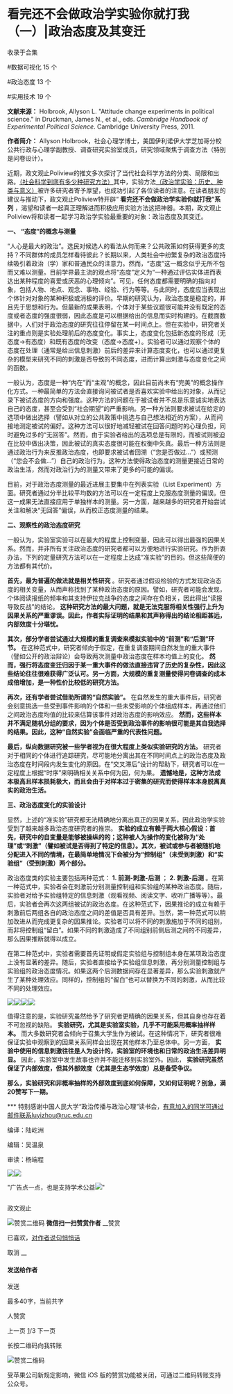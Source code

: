 # 看完还不会做政治学实验你就打我（一）|政治态度及其变迁


收录于合集

#数据可视化 15 个

#政治态度 13 个

#实用技术 19 个

**文献来源：** Holbrook, Allyson L. "Attitude change experiments in political
science." in Druckman, James N., et al., eds. _Cambridge Handbook of
Experimental Political Science_. Cambridge University Press, 2011.

  

 **作者简介：** Allyson
Holbrook，社会心理学博士，美国伊利诺伊大学芝加哥分校公共行政与心理学副教授、调查研究实验室成员，研究领域聚焦于调查方法（特别是问卷设计）。

  

  

近期，政文观止Poliview的推文多次探讨了当代社会科学方法的分类、局限和出路。[（社会科学到底有多少种研究方法）](http://mp.weixin.qq.com/s?__biz=MzI5ODY0MTQ1OA==&mid=2247484809&idx=1&sn=228af3bad8a707571fb73978e893da94&chksm=eca3f4d4dbd47dc2f3fb3c94acf1057ee57e640c0d1ed1da51740921a5222535d8e904e4b612&scene=21#wechat_redirect)其中，实验方法[（政治学实验：历史、种类与意义）](http://mp.weixin.qq.com/s?__biz=MzI5ODY0MTQ1OA==&mid=2247484764&idx=1&sn=279895508c9c78d19db61ca21e5f738e&chksm=eca3f401dbd47d17bb27a99f23225a0240a699d6eacd49282d9a9c52a54e1667c45e29504223&scene=21#wechat_redirect)被许多研究者寄予厚望，也成功引起了各位读者的注意。在读者朋友的建议与推动下，政文观止Poliview特开辟“
**看完还不会做政治学实验你就打我”系列**
，渴望和读者一起真正理解进而积极应用实验方法这把神器。本期，政文观止Poliview将和读者一起学习政治学实验最重要的对象：政治态度及其变迁。

  

 **一、 “态度”的概念与测量**

  

“人心是最大的政治”。选民对候选人的看法从何而来？公共政策如何获得更多的支持？不同群体的成员怎样看待彼此？长期以来，人类社会中纷繁复杂的政治态度持续吸引着政治（学）家和普通民众的注意力。然而，“态度”这一概念似乎无所不包而又难以测量。目前学界最主流的观点将“态度”定义为“一种通过评估实体进而表达出某种程度的喜爱或厌恶的心理倾向”。可见，任何态度都需要明确的指向对象，包括人物、地点、观念、事物、经验、行为等等。与此同时，态度应当表现出个体针对对象的某种积极或消极的评价。早期的研究认为，政治态度是稳定的，并且先于思想和行为。但最新的成果表明，个体对于某些议题很可能并没有既定的态度或者态度的强度很弱，因此态度是可以根据给出的信息而实时构建的。在截面数据中，人们对于政治态度的研究往往停留在某一时间点上。但在实验中，研究者关注的重点则是实验处理前后的态度变化。事实上，态度变化包括新态度的形成（无态度→有态度）和既有态度的改变（态度→态度+）。实验者可以通过观察个体的态度在处理（通常是给出信息刺激）前后的差异来计算态度变化，也可以通过更复杂的模型来研究不同的刺激是否导致的不同态度，进而计算出刺激与态度变化之间的函数。

一般认为，态度是一种“内在”而“主观”的概念，因此目前尚未有“完美”的概念操作化方式。一种最简单的方法会直接询问被试者是否喜欢实验中给出的对象，从而记录下被试态度的方向和强度。这种方法的问题在于被试者并不总是乐意诚实地表达自己的态度，甚至会受到“社会期望”的严重影响。另一种方法则要求被试在给定的选项中做出选择（譬如从对立的公共政策中挑选与自己想法相近的方案），从而间接地测定被试的偏好。这种方法可以很好地减轻被试在回答问题时的心理负担，同时避免过多的“无回答”。然而，由于实验者给出的选项总是有限的，而被试则被迫在比较中做出决策，因此被试的真实态度很可能在权衡中失真。最后一种方法则是通过政治行为来反推政治态度，也即要求被试者回溯（“您是否做过…”）或预测（“您会不会做…”）自己的政治行为。这种方法使得政治态度的测量更接近日常的政治生活，然而对政治行为的测量又带来了更多的可能的偏误。

目前，对于政治态度测量的最近进展主要集中在列表实验（List
Experiment）方面。研究者通过分半比较平均数的方法可以在一定程度上克服态度测量的偏误。但这一成果无法直接应用于单独样本的测量。另一方面，越来越多的研究者开始尝试关注和解决“无回答”偏误，从而校正态度测量的结果。

**二、观察性的政治态度研究**

  

一般认为，实验室实验可以在最大的程度上控制变量，因此可以得出最强的因果关系。然而，并非所有关注政治态度的研究者都可以方便地进行实验研究。作为折衷办法，下列的定量研究方法可以在一定程度上达成“准实验”的目的。但这些简便的方法都有其代价。  

**首先，最为普遍的做法就是相关性研究**
。研究者通过假设检验的方式发现政治态度的相关变量，从而声称找到了某种政治态度的原因。譬如，研究者可能会发现，个体阅读报纸的频率和其支持伊拉克战争的态度之间存在负相关，因此得出“读报导致反战”的结论。
**这种研究方法的最大问题，就是无法克服将相关性强行上升为因果关系的严重谬误。因此，作者实际证明的结果和其声称得出的结论相距甚远，内部效度十分堪忧。**

**其次，部分学者尝试通过大规模的重复调查来模拟实验中的“前测”和“后测”环节。**
在这种范式中，研究者倾向于假定，在重复调查期间自然发生的重大事件（譬如公开的政治辩论）会导致两次测量中政治态度在样本均值上的变化。
**然而，强行将态度变迁归因于某一重大事件的做法直接违背了历史的复杂性，因此这些结论往往很难获得广泛认可。另一方面，大规模的重复测量使得问卷调查的成本成倍增加，是一种性价比较低的研究方法。**

**再次，还有学者尝试借助所谓的“自然实验”。**
在自然发生的重大事件后，研究者会刻意挑选一些受到事件影响的个体和一些未受影响的个体组成样本，再通过他们之间政治态度均值的比较来估算该事件对政治态度的影响效应。
**然而，这些样本并不满足随机分组的要求，因为个体是否受到政治事件的影响很可能是其自我选择的结果。因此，这种“自然实验”会面临严重的代表性问题。**

**最后，纵向数据研究被一些学者视为在很大程度上类似实验研究的方法。**
研究者对于相同的个体进行追踪研究，尽可能地分离出其在不同时间点上的政治态度及政治态度在时间段内发生变化的原因。在“交叉滞后”设计的帮助下，研究者可以在一定程度上根据“时序”来明确相关关系中何为因，何为果。
**遗憾地是，这种方法成本极高且样本损耗极大，而且会由于对样本过于密集的研究而使得样本本身脱离真实的政治生活。**

**三、政治态度变化的实验设计**

  

显然，上述的“准实验”研究都无法精确地分离出真正的因果关系，因此政治学实验受到了越来越多政治态度研究者的推崇。
**实验的成立有赖于两大核心假设：首先，研究中的自变量是能够被操纵的的；这种被人为操作的变化被称为“处理”或“刺激”（譬如被试是否得到了特定的信息）。其次，被试或参与者被随机地分配进入不同的情境，在最简单地情况下会被分为“控制组”（未受到刺激）和“实验组”（受到刺激）两个部分。**

政治态度类的实验主要包括两种范式： **1\. 前测-刺激-后测** ； **2\. 刺激-后测**
。在第一种范式中，实验者会在刺激前分别测量控制组和实验组的某种政治态度。随后，实验者对给予实验组特定的信息刺激（观看视频、阅读文字、收听广播等等）。最后，实验者会再次这两组被试的政治态度。在这种范式下，因果推论的成立有赖于刺激前后两组各自的政治态度之间的差值是否具有差异。当然，第一种范式可以稍加改进从而完成更复杂的因果推论。实验者可以将不同的刺激施加于不同的组别，而非将控制组“留白”。如果不同的刺激造成了不同组别前侧后测之间的不同差异，那么因果推断就得以成立。

在第二种范式中，实验者需要首先证明或假定实验组与控制组本身在某项政治态度上没有显著的差异。随后，实验者直接给予实验组信息刺激，再分别测量控制组与实验组的政治态度情况。如果这两个后测数据间存在显著差异，那么实验刺激就产生了某种处理效应。同样的，控制组的“留白”也可以替换为不同的刺激，从而比较不同的处理效应。

  

![](/images/516/2.png)![](/images/516/3.png)![](/images/516/4.png)![](/images/516/5.png)

  

值得注意的是，实验研究虽然给予了研究者更精确的因果关系，但其自身也存在着不可忽视的缺陷。 **实验研究，尤其是实验室实验，几乎不可能采用概率抽样样本。**
而大多数研究者会倾向于召集大学生作为被试。在这种情况下，研究者很难保证实验中观察到的因果关系同样会出现在其他样本乃至总体中。另一方面，
**实验中使用的信息刺激往往是人为设计的，实验室的环境也和日常的政治生活差异明显。** 因此，实验室中发生故事也许并不能迁移到实验室外。因此，
**实验研究虽然保证了内部效度，但其外部效度（尤其是生态学效度）总是备受争议。**  

  

 **那么，实验研究和非概率抽样的外部效度到底如何保障，又如何证明呢？别急，满20赞写下一期。**

  

*** 特别感谢中国人民大学“政治传播与政治心理”读书会，有意加入的同学可通过邮件联系luyizhou@ruc.edu.cn

  

编译：陆屹洲

编辑：吴温泉

审读：杨端程

![](/images/516/6.jpeg)![](/images/516/7.jpeg)

"广告点一点，也是支持学术公益![](/images/516/8.png)"

![]()

政文观止

![赞赏二维码]() **微信扫一扫赞赏作者** __赞赏

已喜欢，[对作者说句悄悄话](javascript:;)

取消 __

#### 发送给作者

发送

最多40字，当前共字

[](javascript:;) 人赞赏

上一页 [1](javascript:;)/3 下一页

长按二维码向我转账

![赞赏二维码]()

受苹果公司新规定影响，微信 iOS 版的赞赏功能被关闭，可通过二维码转账支持公众号。

